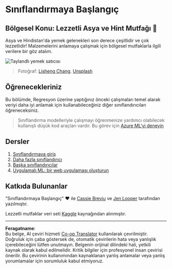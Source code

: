 <!--
CO_OP_TRANSLATOR_METADATA:
{
  "original_hash": "74e809ffd1e613a1058bbc3e9600859e",
  "translation_date": "2025-09-06T07:58:47+00:00",
  "source_file": "4-Classification/README.md",
  "language_code": "tr"
}
-->
# Sınıflandırmaya Başlangıç

## Bölgesel Konu: Lezzetli Asya ve Hint Mutfağı 🍜

Asya ve Hindistan'da yemek gelenekleri son derece çeşitlidir ve çok lezzetlidir! Malzemelerini anlamaya çalışmak için bölgesel mutfaklarla ilgili verilere bir göz atalım.

![Taylandlı yemek satıcısı](../../../4-Classification/images/thai-food.jpg)
> Fotoğraf: <a href="https://unsplash.com/@changlisheng?utm_source=unsplash&utm_medium=referral&utm_content=creditCopyText">Lisheng Chang</a>, <a href="https://unsplash.com/s/photos/asian-food?utm_source=unsplash&utm_medium=referral&utm_content=creditCopyText">Unsplash</a>
  
## Öğrenecekleriniz

Bu bölümde, Regresyon üzerine yaptığınız önceki çalışmaları temel alarak veriyi daha iyi anlamak için kullanabileceğiniz diğer sınıflandırıcıları öğreneceksiniz.

> Sınıflandırma modelleriyle çalışmayı öğrenmenize yardımcı olabilecek kullanışlı düşük kod araçları vardır. Bu görev için [Azure ML'yi deneyin](https://docs.microsoft.com/learn/modules/create-classification-model-azure-machine-learning-designer/?WT.mc_id=academic-77952-leestott)

## Dersler

1. [Sınıflandırmaya giriş](1-Introduction/README.md)
2. [Daha fazla sınıflandırıcı](2-Classifiers-1/README.md)
3. [Başka sınıflandırıcılar](3-Classifiers-2/README.md)
4. [Uygulamalı ML: bir web uygulaması oluşturun](4-Applied/README.md)

## Katkıda Bulunanlar

"Sınıflandırmaya Başlangıç" ♥️ ile [Cassie Breviu](https://www.twitter.com/cassiebreviu) ve [Jen Looper](https://www.twitter.com/jenlooper) tarafından yazılmıştır.

Lezzetli mutfaklar veri seti [Kaggle](https://www.kaggle.com/hoandan/asian-and-indian-cuisines) kaynağından alınmıştır.

---

**Feragatname**:  
Bu belge, AI çeviri hizmeti [Co-op Translator](https://github.com/Azure/co-op-translator) kullanılarak çevrilmiştir. Doğruluk için çaba göstersek de, otomatik çevirilerin hata veya yanlışlık içerebileceğini lütfen unutmayın. Belgenin orijinal dilindeki hali, yetkili kaynak olarak kabul edilmelidir. Kritik bilgiler için profesyonel insan çevirisi önerilir. Bu çevirinin kullanımından kaynaklanan yanlış anlamalar veya yanlış yorumlamalar için sorumluluk kabul etmiyoruz.